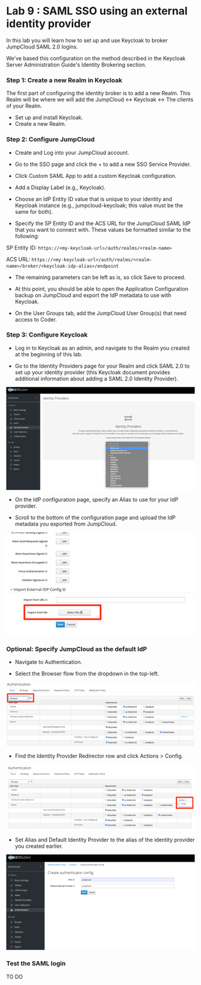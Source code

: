 Lab 9 : SAML SSO using an external identity provider
=============================================================
In this lab you will learn how to set up and use Keycloak to broker JumpCloud SAML 2.0 logins.

We've based this configuration on the method described in the Keycloak Server Administration Guide's Identity Brokering section.

### Step 1: Create a new Realm in Keycloak
The first part of configuring the identity broker is to add a new Realm. This Realm will be where we will add the JumpCloud <-> Keycloak <-> The clients of your Realm.

* Set up and install Keycloak.
* Create a new Realm.

### Step 2: Configure JumpCloud

* Create and Log into your JumpCloud account.

* Go to the SSO page and click the + to add a new SSO Service Provider.

* Click Custom SAML App to add a custom Keycloak configuration.

* Add a Display Label (e.g., Keycloak).

* Choose an IdP Entity ID value that is unique to your identity and Keycloak instance (e.g., jumpcloud-keycloak; this value must be the same for both).

* Specify the SP Entity ID and the ACS URL for the JumpCloud SAML IdP that you want to connect with. These values be formatted similar to the following:

SP Entity ID: `https://<my-keycloak-url>/auth/realms/<realm-name>`

ACS URL: `https://<my-keycloak-url>/auth/realms/<realm-name>/broker/<keycloak-idp-alias>/endpoint`

* The remaining parameters can be left as is, so click Save to proceed.

* At this point, you should be able to open the Application Configuration backup on JumpCloud and export the IdP metadata to use with Keycloak.

* On the User Groups tab, add the JumpCloud User Group(s) that need access to Coder.

### Step 3: Configure Keycloak

* Log in to Keycloak as an admin, and navigate to the Realm you created at the beginning of this lab.

* Go to the Identity Providers page for your Realm and click SAML 2.0 to set up your identity provider (this Keycloak document provides additional information about adding a SAML 2.0 Identity Provider).

![Keycloak](images/SAML-config-3.png)

* On the IdP configuration page, specify an Alias to use for your IdP provider.

* Scroll to the bottom of the configuration page and upload the IdP metadata you exported from JumpCloud.

![Keycloak](images/SAML-config-4.png)

### Optional: Specify JumpCloud as the default IdP

* Navigate to Authentication.

* Select the Browser flow from the dropdown in the top-left.

![Keycloak](images/SAML-config-5.png)

* Find the Identity Provider Redirector row and click Actions > Config.
  
![Keycloak](images/SAML-config-6.png)

* Set Alias and Default Identity Provider to the alias of the identity provider you created earlier.

![Keycloak](images/SAML-config-7.png)

### Test the SAML login

TO DO 
